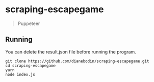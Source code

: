 # scraping-escapegame

> Puppeteer
    
## Running
You can delete the result.json file before running the program.
```
git clone https://github.com/dianebodin/scraping-escapegame.git
cd scraping-escapegame
yarn
node index.js
```